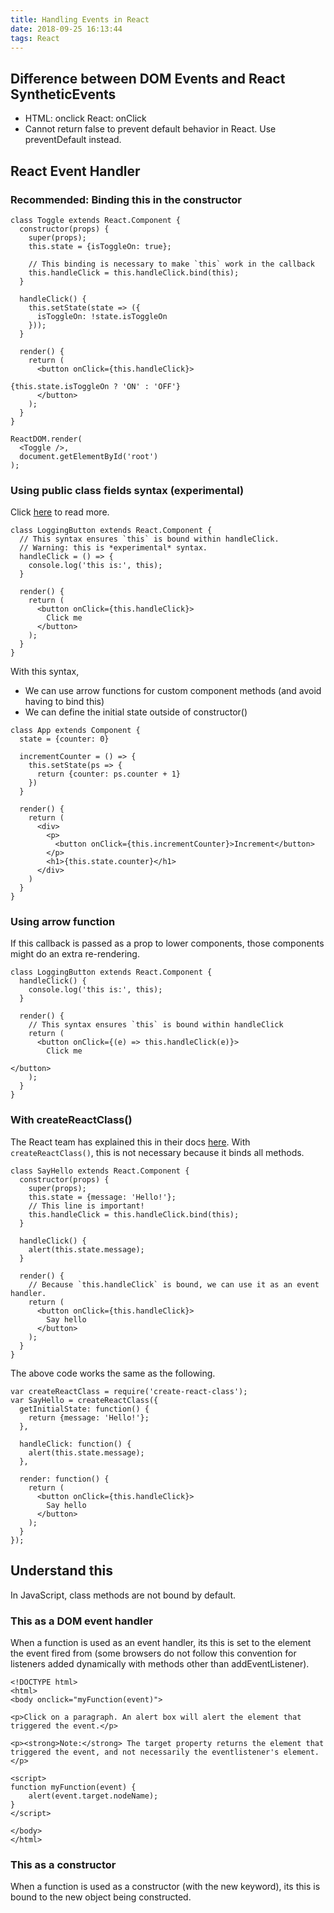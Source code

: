 ```yaml
---
title: Handling Events in React
date: 2018-09-25 16:13:44
tags: React
---
```

## Difference between DOM Events and React SyntheticEvents
* HTML: onclick  React: onClick
* Cannot return false to prevent default behavior in React. Use preventDefault instead.

## React Event Handler

### Recommended: Binding this in the constructor
```
class Toggle extends React.Component {
  constructor(props) {
    super(props);
    this.state = {isToggleOn: true};

    // This binding is necessary to make `this` work in the callback
    this.handleClick = this.handleClick.bind(this);
  }

  handleClick() {
    this.setState(state => ({
      isToggleOn: !state.isToggleOn
    }));
  }

  render() {
    return (
      <button onClick={this.handleClick}>
        
{this.state.isToggleOn ? 'ON' : 'OFF'}
      </button>
    );
  }
}

ReactDOM.render(
  <Toggle />,
  document.getElementById('root')
);
```

### Using public class fields syntax (experimental)
Click [here](http://2ality.com/2017/07/class-fields.html) to read more.
```
class LoggingButton extends React.Component {
  // This syntax ensures `this` is bound within handleClick.
  // Warning: this is *experimental* syntax.
  handleClick = () => {
    console.log('this is:', this);
  }

  render() {
    return (
      <button onClick={this.handleClick}>
        Click me
      </button>
    );
  }
}
```
With this syntax, 
* We can use arrow functions for custom component methods (and avoid having to bind this)
* We can define the initial state outside of constructor()

```
class App extends Component {
  state = {counter: 0}

  incrementCounter = () => {
    this.setState(ps => {
      return {counter: ps.counter + 1}
    })
  }

  render() {
    return (
      <div>
        <p>
          <button onClick={this.incrementCounter}>Increment</button>
        </p>
        <h1>{this.state.counter}</h1>
      </div>
    )
  }
}
```

### Using arrow function
If this callback is passed as a prop to lower components, those components might do an extra re-rendering.

```
class LoggingButton extends React.Component {
  handleClick() {
    console.log('this is:', this);
  }

  render() {
    // This syntax ensures `this` is bound within handleClick
    return (
      <button onClick={(e) => this.handleClick(e)}>
        Click me
      
</button>
    );
  }
}
```

### With createReactClass()
The React team has explained this in their docs [here](https://reactjs.org/docs/react-without-es6.html#autobinding).
With `createReactClass()`, this is not necessary because it binds all methods. 
```
class SayHello extends React.Component {
  constructor(props) {
    super(props);
    this.state = {message: 'Hello!'};
    // This line is important!
    this.handleClick = this.handleClick.bind(this);
  }

  handleClick() {
    alert(this.state.message);
  }

  render() {
    // Because `this.handleClick` is bound, we can use it as an event handler.
    return (
      <button onClick={this.handleClick}>
        Say hello
      </button>
    );
  }
}
```
The above code works the same as the following.
```
var createReactClass = require('create-react-class');
var SayHello = createReactClass({
  getInitialState: function() {
    return {message: 'Hello!'};
  },

  handleClick: function() {
    alert(this.state.message);
  },

  render: function() {
    return (
      <button onClick={this.handleClick}>
        Say hello
      </button>
    );
  }
});
```

## Understand this
In JavaScript, class methods are not bound by default.

### This as a DOM event handler

When a function is used as an event handler, its this is set to the element the event fired from (some browsers do not follow this convention for listeners added dynamically with methods other than addEventListener).

```
<!DOCTYPE html>
<html>
<body onclick="myFunction(event)">

<p>Click on a paragraph. An alert box will alert the element that triggered the event.</p>

<p><strong>Note:</strong> The target property returns the element that triggered the event, and not necessarily the eventlistener's element.</p>

<script>
function myFunction(event) { 
    alert(event.target.nodeName);
}
</script>

</body>
</html>
```

### This as a constructor
When a function is used as a constructor (with the new keyword), its this is bound to the new object being constructed.